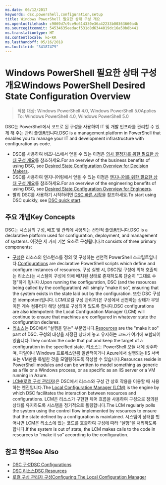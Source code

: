 ```yaml
---
ms.date: 06/12/2017
keywords: dsc,powershell,configuration,setup
title: Windows PowerShell 필요한 상태 구성 개요
ms.openlocfilehash: c9069d7c9ce9c614330e36a42233b00363660a4b
ms.sourcegitcommit: 54534635eedacf531d8d6344019dc16a50b8b441
ms.translationtype: HT
ms.contentlocale: ko-KR
ms.lasthandoff: 05/16/2018
ms.locfileid: "34187479"
---
```

# <a name="windows-powershell-desired-state-configuration-overview"></a><span data-ttu-id="7e6f4-103">Windows PowerShell 필요한 상태 구성 개요</span><span class="sxs-lookup"><span data-stu-id="7e6f4-103">Windows PowerShell Desired State Configuration Overview</span></span>

> <span data-ttu-id="7e6f4-104">적용 대상: Windows PowerShell 4.0, Windows PowerShell 5.0</span><span class="sxs-lookup"><span data-stu-id="7e6f4-104">Applies To: Windows PowerShell 4.0, Windows PowerShell 5.0</span></span>

<span data-ttu-id="7e6f4-105">DSC는 PowerShell에서 코드로 된 구성을 사용하여 IT 및 개발 인프라를 관리할 수 있게 해 주는 관리 플랫폼입니다.</span><span class="sxs-lookup"><span data-stu-id="7e6f4-105">DSC is a management platform in PowerShell that enables you to manage your IT and development infrastructure with configuration as code.</span></span>

- <span data-ttu-id="7e6f4-106">DSC를 사용하여 비즈니스에서 얻을 수 있는 이점은 [의사 결정자를 위한 필요한 상태 구성 개요](decisionMaker.md)를 참조하세요.</span><span class="sxs-lookup"><span data-stu-id="7e6f4-106">For an overview of the business benefits of using DSC, see [Desired State Configuration Overview for Decision Makers](decisionMaker.md).</span></span>
- <span data-ttu-id="7e6f4-107">DSC를 사용하여 엔지니어링에서 얻을 수 있는 이점은 [엔지니어를 위한 필요한 상태 구성 개요](DscForEngineers.md)를 참조하세요.</span><span class="sxs-lookup"><span data-stu-id="7e6f4-107">For an overview of the engineering benefits of using DSC, see [Desired State Configuration Overview for Engineers](DscForEngineers.md).</span></span>
- <span data-ttu-id="7e6f4-108">빨리 DSC를 사용하기 시작하려면 [DSC 빠른 시작](quickStart.md)을 참조하세요.</span><span class="sxs-lookup"><span data-stu-id="7e6f4-108">To start using DSC quickly, see [DSC quick start](quickStart.md).</span></span>

## <a name="key-concepts"></a><span data-ttu-id="7e6f4-109">주요 개념</span><span class="sxs-lookup"><span data-stu-id="7e6f4-109">Key Concepts</span></span>

<span data-ttu-id="7e6f4-110">DSC는 시스템의 구성, 배포 및 관리에 사용되는 선언적 플랫폼입니다.</span><span class="sxs-lookup"><span data-stu-id="7e6f4-110">DSC is a declarative platform used for configuration, deployment, and management of systems.</span></span> <span data-ttu-id="7e6f4-111">이것은 세 가지 기본 요소로 구성됩니다.</span><span class="sxs-lookup"><span data-stu-id="7e6f4-111">It consists of three primary components:</span></span>

- <span data-ttu-id="7e6f4-112">[구성](configurations.md)은 리소스의 인스턴스를 정의 및 구성하는 선언적 PowerShell 스크립트입니다.</span><span class="sxs-lookup"><span data-stu-id="7e6f4-112">[Configurations](configurations.md) are declarative PowerShell scripts which define and configure instances of resources.</span></span>
    <span data-ttu-id="7e6f4-113">구성 실행 시, DSC(및 구성에 의해 호출되는 리소스)는 시스템이 구성에 의해 배치된 상태로 존재하도록 단순히 "그대로 수행"하게 됩니다.</span><span class="sxs-lookup"><span data-stu-id="7e6f4-113">Upon running the configuration, DSC (and the resources being called by the configuration) will simply “make it so”, ensuring that the system exists in the state laid out by the configuration.</span></span>
    <span data-ttu-id="7e6f4-114">또한 DSC 구성은 idempotent입니다. LCM(로컬 구성 관리자)은 구성에서 선언하는 상태가 무엇이든 계속 컴퓨터가 해당 상태로 구성되어 있도록 합니다.</span><span class="sxs-lookup"><span data-stu-id="7e6f4-114">DSC configurations are also idempotent: the Local Configuration Manager (LCM) will continue to ensure that machines are configured in whatever state the configuration declares.</span></span>
- <span data-ttu-id="7e6f4-115">[리소스](resources.md)는 DSC에서 "실행을 맡는" 부분입니다.</span><span class="sxs-lookup"><span data-stu-id="7e6f4-115">[Resources](resources.md) are the "make it so" part of DSC.</span></span> <span data-ttu-id="7e6f4-116">구성의 대상을 지정된 상태에 놓고 유지하는 코드가 여기에 포함되어 있습니다.</span><span class="sxs-lookup"><span data-stu-id="7e6f4-116">They contain the code that put and keep the target of a configuration in the specified state.</span></span>
    <span data-ttu-id="7e6f4-117">리소스는 PowerShell 모듈 내에 상주하며, 파일이나 Windows 프로세스만큼 일반적이거나 Azure에서 실행되는 IIS 서버 또는 VM만큼 특별한 것을 모델링하도록 작성할 수 있습니다.</span><span class="sxs-lookup"><span data-stu-id="7e6f4-117">Resources reside in PowerShell modules and can be written to model something as generic as a file or a Windows process, or as specific as an IIS server or a VM running in Azure.</span></span>
- <span data-ttu-id="7e6f4-118">[LCM(로컬 구성 관리자)](metaConfig.md)은 DSC에서 리소스와 구성 간 상호 작용을 이용할 때 사용하는 엔진입니다.</span><span class="sxs-lookup"><span data-stu-id="7e6f4-118">The [Local Configuration Manager (LCM)](metaConfig.md) is the engine by which DSC facilitates the interaction between resources and configurations.</span></span>
    <span data-ttu-id="7e6f4-119">LCM은 리소스가 구현한 제어 흐름을 사용하여 구성으로 정의된 상태를 유지하도록 시스템을 정기적으로 폴링합니다.</span><span class="sxs-lookup"><span data-stu-id="7e6f4-119">The LCM regularly polls the system using the control flow implemented by resources to ensure that the state defined by a configuration is maintained.</span></span>
    <span data-ttu-id="7e6f4-120">시스템이 상태를 벗어나면 LCM은 리소스에 있는 코드를 호출하여 구성에 따라 “실행”을 처리하도록 합니다.</span><span class="sxs-lookup"><span data-stu-id="7e6f4-120">If the system is out of state, the LCM makes calls to the code in resources to “make it so” according to the configuration.</span></span>

## <a name="see-also"></a><span data-ttu-id="7e6f4-121">참고 항목</span><span class="sxs-lookup"><span data-stu-id="7e6f4-121">See Also</span></span>

- [<span data-ttu-id="7e6f4-122">DSC 구성</span><span class="sxs-lookup"><span data-stu-id="7e6f4-122">DSC Configurations</span></span>](configurations.md)
- [<span data-ttu-id="7e6f4-123">DSC 리소스</span><span class="sxs-lookup"><span data-stu-id="7e6f4-123">DSC Resources</span></span>](resources.md)
- [<span data-ttu-id="7e6f4-124">로컬 구성 관리자 구성</span><span class="sxs-lookup"><span data-stu-id="7e6f4-124">Configuring The Local Configuration Manager</span></span>](metaConfig.md)